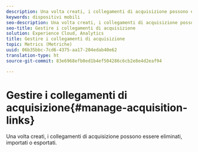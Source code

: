 ```yaml
---
description: Una volta creati, i collegamenti di acquisizione possono essere eliminati, importati o esportati.
keywords: dispositivi mobili
seo-description: Una volta creati, i collegamenti di acquisizione possono essere eliminati, importati o esportati.
seo-title: Gestire i collegamenti di acquisizione
solution: Experience Cloud, Analytics
title: Gestire i collegamenti di acquisizione
topic: Metrics (Metriche)
uuid: 06b35bbc-7cd6-4375-aa17-204edab40e62
translation-type: ht
source-git-commit: 83e6968efb0ed1b4ef504286c6cb2e8e4d2eaf94

---
```



# Gestire i collegamenti di acquisizione{#manage-acquisition-links}

Una volta creati, i collegamenti di acquisizione possono essere eliminati, importati o esportati.

